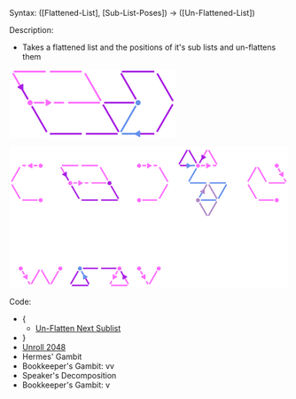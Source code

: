 Syntax:
(\[Flattened-List], \[Sub-List-Poses]) -> (\[Un-Flattened-List])

Description:
* Takes a flattened list and the positions of it's sub lists and un-flattens them


![](../../Images/Un-Flatten%20All%20Sublists%20Pattern.png)

![](../../Images/Un-Flatten%20All%20Sublists.png)

Code:
* {
	* [Un-Flatten Next Sublist](Un-Flatten%20Next%20Sublist.md)
* }
* [Unroll 2048](../Loop%20Unrolling/Unroll%202048.md)
* Hermes' Gambit
* Bookkeeper's Gambit: vv
* Speaker's Decomposition
* Bookkeeper's Gambit: v

